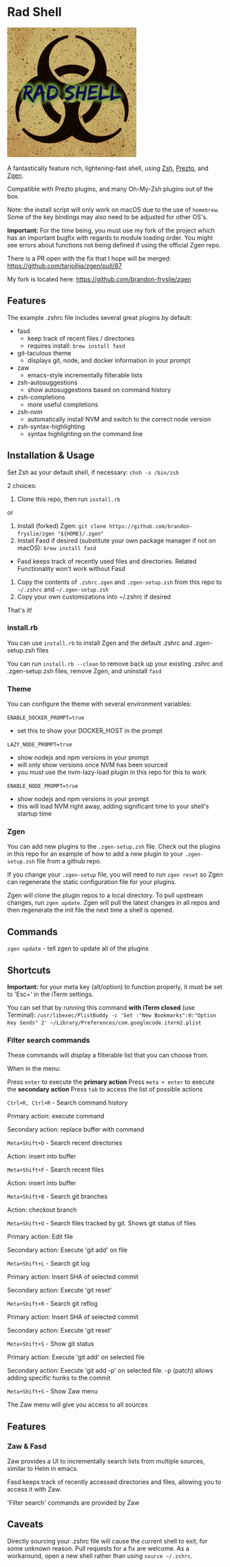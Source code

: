 # Rad Shell

![rad-shell logo](./resources/rad-shell-logo.png)

A fantastically feature rich, lightening-fast shell, using
[Zsh](http://www.zsh.org/), [Prezto](https://github.com/sorin-ionescu/prezto),
and [Zgen](https://github.com/tarjoilija/zgen).

Compatible with Prezto plugins, and many Oh-My-Zsh plugins out of the box.

Note: the install script will only work on macOS due to the use of `homebrew`.  
Some of the key bindings may also need to be adjusted for other OS's.

**Important:**  For the time being, you must use my fork of the project which
has an important bugfix with regards to module loading order.  You might see
errors about functions not being defined if using the official Zgen repo.

There is a PR open with the fix that I hope will be merged: https://github.com/tarjoilija/zgen/pull/87

My fork is located here: https://github.com/brandon-fryslie/zgen

## Features

The example .zshrc file includes several great plugins by default:

- fasd
  - keep track of recent files / directories
  - requires install: `brew install fasd`
- git-taculous theme
  - displays git, node, and docker information in your prompt
- zaw
  - emacs-style incrementally filterable lists
- zsh-autosuggestions
  - show autosuggestions based on command history
- zsh-completions
  - more useful completions
- zsh-nvm
  - automatically install NVM and switch to the correct node version
- zsh-syntax-highlighting
  - syntax highlighting on the command line

## Installation & Usage

Set Zsh as your default shell, if necessary: `chsh -s /bin/zsh`


2 choices:

1.  Clone this repo, then run `install.rb`

or

1.  Install (forked) Zgen: `git clone https://github.com/brandon-fryslie/zgen "${HOME}/.zgen"`
1.  Install Fasd if desired (substitute your own package manager if not on macOS): `brew install fasd`
  - Fasd keeps track of recently used files and directories.  Related Functionality won't work without Fasd
1.  Copy the contents of `.zshrc.zgen` and `.zgen-setup.zsh` from this repo to `~/.zshrc` and `~/.zgen-setup.zsh`
1.  Copy your own customizations into ~/.zshrc if desired

That's it!

### install.rb

You can use `install.rb` to install Zgen and the default .zshrc and .zgen-setup.zsh files

You can run `install.rb --clean` to remove back up your existing .zshrc and .zgen-setup.zsh
files, remove Zgen, and uninstall `fasd`

### Theme

You can configure the theme with several environment variables:

`ENABLE_DOCKER_PROMPT=true`
- set this to show your DOCKER_HOST in the prompt

`LAZY_NODE_PROMPT=true`
- show nodejs and npm versions in your prompt
- will only show versions once NVM has been sourced
- you must use the nvm-lazy-load plugin in this repo for this to work

`ENABLE_NODE_PROMPT=true`
- show nodejs and npm versions in your prompt
- this will load NVM right away, adding significant time to your shell's startup time

### Zgen

You can add new plugins to the `.zgen-setup.zsh` file.  Check out the plugins
in this repo for an example of how to add a new plugin to your `.zgen-setup.zsh`
file from a github repo.

If you change your `.zgen-setup` file, you will need to run `zgen reset` so Zgen
can regenerate the static configuration file for your plugins.

Zgen will clone the plugin repos to a local directory.  To pull upstream changes,
run `zgen update`.  Zgen will pull the latest changes in all repos
and then regenerate the init file the next time a shell is opened.

## Commands

`zgen update` - tell zgen to update all of the plugins

## Shortcuts

**Important:** for your meta key (alt/option) to function properly, it must be
set to 'Esc+' in the iTerm settings.

You can set that by running this command **with iTerm closed** (use Terminal):
`/usr/libexec/PlistBuddy -c 'Set :"New Bookmarks":0:"Option Key Sends" 2' ~/Library/Preferences/com.googlecode.iterm2.plist`

### Filter search commands

These commands will display a filterable list that you can choose from.

When in the menu:

Press `enter` to execute the **primary action**
Press `meta + enter` to execute the **secondary action**
Press `tab` to access the list of possible actions

`Ctrl+R, Ctrl+R` - Search command history

Primary action: execute command

Secondary action: replace buffer with command

`Meta+Shift+D` - Search recent directories

Action: insert into buffer

`Meta+Shift+F` - Search recent files

Action: insert into buffer

`Meta+Shift+B` - Search git branches

Action: checkout branch

`Meta+Shift+O` - Search files tracked by git.  Shows git status of files

Primary action: Edit file

Secondary action: Execute 'git add' on file

`Meta+Shift+L` - Search git log

Primary action: Insert SHA of selected commit

Secondary action: Execute 'git reset'

`Meta+Shift+R` - Search git reflog

Primary action: Insert SHA of selected commit

Secondary action: Execute 'git reset'

`Meta+Shift+S` - Show git status

Primary action: Execute 'git add' on selected file

Secondary action: Execute 'git add -p' on selected file.  -p (patch) allows adding
specific hunks to the commit

`Meta+Shift+S` - Show Zaw menu

The Zaw menu will give you access to all sources

## Features

### Zaw & Fasd

Zaw provides a UI to incrementally search lists from multiple sources, similar to
Helm in emacs.

Fasd keeps track of recently accessed directories and files, allowing you to access
it with Zaw.

'Filter search' commands are provided by Zaw


## Caveats

Directly sourcing your .zshrc file will cause the current shell to exit, for
some unknown reason.  Pull requests for a fix are welcome.  As a workaround,
open a new shell rather than using `source ~/.zshrc`.
